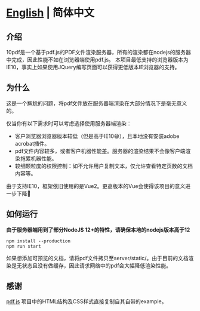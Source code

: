 # [English](./README.md) | 简体中文

## 介绍
10pdf是一个基于pdf.js的PDF文件渲染服务器，所有的渲染都在nodejs的服务器中完成，因此性能不如在浏览器端使用pdf.js。
本项目最低支持的浏览器版本为IE10，事实上如果使用JQuery编写页面可以获得更低版本IE浏览器的支持。

## 为什么
这是一个尴尬的问题，将pdf文件放在服务器端渲染在大部分情况下是毫无意义的。

仅当你有以下需求时可以考虑选择使用服务器端渲染：
- 客户浏览器浏览器版本较低（但是高于IE10&#x1f605;），且本地没有安装adobe acrobat插件。
- pdf文件内容较多，或者客户机器性能差。服务器的渲染结果不会像客户端渲染拖累机器性能。
- 较细颗粒度的权限控制：如不允许用户复制文本，仅允许查看特定页数的文档内容等。

由于支持IE10，框架依旧使用的是Vue2。更高版本的Vue会使得该项目的意义进一步下降&#x1f915;

## 如何运行

**由于服务器端用到了部分NodeJS 12+的特性，请确保本地的nodejs版本高于12**
```shell
npm install --production
npm run start
```
如果想添加可预览的文档，请将pdf文件拷贝至server/static/。由于目前的文档渲染是无状态且没有做缓存，因此请求网络中的pdf会大幅降低渲染性能。

## 感谢

[pdf.js](https://github.com/mozilla/pdf.js)
项目中的HTML结构及CSS样式直接复制自其自带的example。

